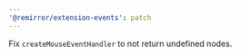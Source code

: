 ```yaml
---
'@remirror/extension-events': patch
---
```


Fix `createMouseEventHandler` to not return undefined nodes.
